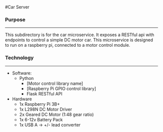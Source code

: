 #Car Server
### Purpose
---
This subdirectory is for the car microservice. It exposes a RESTful api with endpoints to control a simple DC motor car. This microservice is designed to run on a raspberry pi, connected to a motor control module.

### Technology
---
- Software:
	- Python 
		- [Motor control library name]
		- [Raspberry Pi GPIO control library]
		- Flask RESTful API
- Hardware
	- 1x Raspberry Pi 3B+
	- 1x L298N DC Motor Driver
	- 2x Geared DC Motor (1:48 gear ratio)
	- 1x 6-12v Battery Pack
	- 1x USB A -> +/- lead converter
